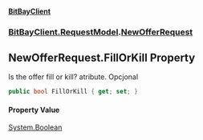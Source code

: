 #### [BitBayClient](./index.md 'index')
### [BitBayClient.RequestModel](./BitBayClient-RequestModel.md 'BitBayClient.RequestModel').[NewOfferRequest](./BitBayClient-RequestModel-NewOfferRequest.md 'BitBayClient.RequestModel.NewOfferRequest')
## NewOfferRequest.FillOrKill Property
Is the offer fill or kill? atribute. Opcjonal  
```csharp
public bool FillOrKill { get; set; }
```
#### Property Value
[System.Boolean](https://docs.microsoft.com/en-us/dotnet/api/System.Boolean 'System.Boolean')  
